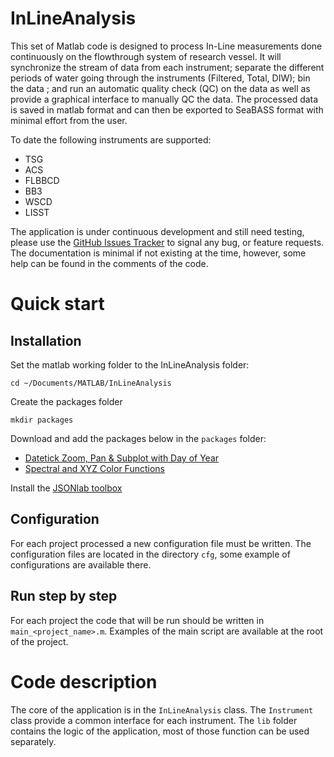 InLineAnalysis
==============

This set of Matlab code is designed to process In-Line measurements done continuously on the flowthrough system of research vessel. It will synchronize the stream of data from each instrument; separate the different periods of water going through the instruments (Filtered, Total, DIW); bin the data ; and run an automatic quality check (QC) on the data as well as provide a graphical interface to manually QC the data. The processed data is saved in matlab format and can then be exported to SeaBASS format with minimal effort from the user.

To date the following instruments are supported:
  + TSG
  + ACS
  + FLBBCD
  + BB3
  + WSCD
  + LISST

The application is under continuous development and still need testing, please use the [GitHub Issues Tracker](https://github.com/OceanOptics/InLineAnalysis/issues) to signal any bug, or feature requests.
The documentation is minimal if not existing at the time, however, some help can be found in the comments of the code.

# Quick start
## Installation
Set the matlab working folder to the InLineAnalysis folder:
  
    cd ~/Documents/MATLAB/InLineAnalysis

Create the packages folder
  
    mkdir packages

Download and add the packages below in the `packages` folder:
  + [Datetick Zoom, Pan & Subplot with Day of Year](https://www.mathworks.com/matlabcentral/fileexchange/25927-datetick-zoom--pan---subplot-with-day-of-year)
  + [Spectral and XYZ Color Functions](https://www.mathworks.com/matlabcentral/fileexchange/7021-spectral-and-xyz-color-functions?focused=5172034&tab=function)

Install the [JSONlab toolbox](https://www.mathworks.com/matlabcentral/fileexchange/33381-jsonlab--a-toolbox-to-encode-decode-json-files)

## Configuration
For each project processed a new configuration file must be written. The configuration files are located in the directory `cfg`, some example of configurations are available there.

## Run step by step
For each project the code that will be run should be written in `main_<project_name>.m`. Examples of the main script are available at the root of the project.

# Code description
The core of the application is in the `InLineAnalysis` class.
The `Instrument` class provide a common interface for each instrument. 
The `lib` folder contains the logic of the application, most of those function can be used separately.

